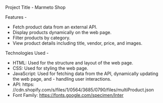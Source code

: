 Project Title - Marmeto Shop


Features - 

- Fetch product data from an external API.
- Display products dynamically on the web page.
- Filter products by category.
- View product details including title, vendor, price, and images.


Technologies Used - 

- HTML: Used for the structure and layout of the web page.
- CSS: Used for styling the web page.
- JavaScript: Used for fetching data from the API, dynamically updating the web page, and - handling user interactions.
- API: https: //cdn.shopify.com/s/files/1/0564/3685/0790/files/multiProduct.json
- Font Family: https://fonts.google.com/specimen/Inter





